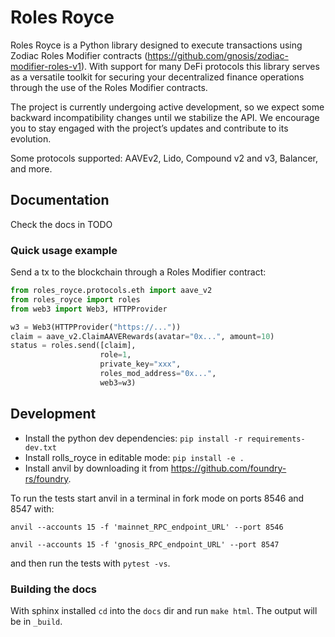 # Roles Royce

Roles Royce is a Python library designed to execute transactions using Zodiac
Roles Modifier contracts (https://github.com/gnosis/zodiac-modifier-roles-v1).
With support for many DeFi protocols this library serves as a versatile toolkit
for securing your decentralized finance operations through the use of the
Roles Modifier contracts.

The project is currently undergoing active development, so we expect some backward
incompatibility changes until we stabilize the API. We encourage you to stay engaged
with the project’s updates and contribute to its evolution.

Some protocols supported: AAVEv2, Lido, Compound v2 and v3, Balancer, and more.

## Documentation

Check the docs in TODO

### Quick usage example

Send a tx to the blockchain through a Roles Modifier contract:

```python 
from roles_royce.protocols.eth import aave_v2
from roles_royce import roles
from web3 import Web3, HTTPProvider

w3 = Web3(HTTPProvider("https://..."))
claim = aave_v2.ClaimAAVERewards(avatar="0x...", amount=10)
status = roles.send([claim],
                    role=1,
                    private_key="xxx",
                    roles_mod_address="0x...",
                    web3=w3)

```

## Development

* Install the python dev dependencies: `pip install -r requirements-dev.txt`
* Install rolls_royce in editable mode: `pip install -e .`
* Install anvil by downloading it from https://github.com/foundry-rs/foundry.

To run the tests start anvil in a terminal in fork mode on ports 8546 and 8547 with:

`anvil --accounts 15 -f 'mainnet_RPC_endpoint_URL' --port 8546`

`anvil --accounts 15 -f 'gnosis_RPC_endpoint_URL' --port 8547`

and then run the tests with `pytest -vs`.

### Building the docs

With sphinx installed `cd` into the `docs` dir and run `make html`. The output will be in `_build`.